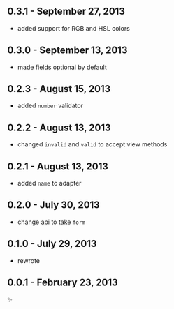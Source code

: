 0.3.1 - September 27, 2013
--------------------------
* added support for RGB and HSL colors

0.3.0 - September 13, 2013
--------------------------
* made fields optional by default

0.2.3 - August 15, 2013
-----------------------
* added `number` validator

0.2.2 - August 13, 2013
-----------------------
* changed `invalid` and `valid` to accept view methods

0.2.1 - August 13, 2013
-----------------------
* added `name` to adapter

0.2.0 - July 30, 2013
---------------------
* change api to take `form`

0.1.0 - July 29, 2013
---------------------
* rewrote

0.0.1 - February 23, 2013
-------------------------
:sparkles: